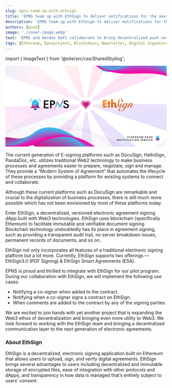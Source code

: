 ```yaml
---
slug: epns-team-up-with-ethsign
title: 'EPNS team up with EthSign to deliver notifications for the next generation of E-Signing platforms.'
description: 'EPNS team up with EthSign to deliver notifications for the next generation of E-Signing platforms.'
authors: [push]
image: './cover-image.webp'
text: 'EPNS and Hermes DeFi collaborate to bring decentralized push notifications to the DeFi on the Harmony blockchain.'
tags: [Ethereum, Epnsproject, Blockchain, Newsletter, Digital Signatures]
---
```


import { ImageText } from '@site/src/css/SharedStyling';

![Cover image of EPNS team up with EthSign to deliver notifications for the next generation of E-Signing platforms.](./cover-image.webp)

<!--truncate-->

The current generation of E-signing platforms such as DocuSign, HelloSign, PandaDoc, etc. utilizes traditional Web2 technology to make business processes and agreements easier to prepare, negotiate, sign and manage. They provide a “Modern System of Agreement” that automates the lifecycle of these processes by providing a platform for existing systems to connect and collaborate.

Although these current platforms such as DocuSign are remarkable and crucial to the digitalization of business processes, there is still much more possible which has not been envisioned by most of these platforms today.

Enter EthSign, a decentralized, versioned electronic agreement signing dApp built with Web3 technologies. EthSign uses blockchain (specifically Ethereum) to facilitate immutable and verifiable document signing. Blockchain technology undoubtedly has its place in agreement signing, such as providing a transparent audit trail, no server breakdown issues, permanent records of documents, and so on.

EthSign not only incorporates all features of a traditional electronic signing platform but a lot more. Currently, EthSign supports two offerings — EthSign3.0 (PDF Signing) & EthSign Smart Agreements (ESA).

EPNS is proud and thrilled to integrate with EthSign for our pilot program. During our collaboration with EthSign, we will implement the following use cases:

- Notifying a co-signer when added to the contract.
- Notifying when a co-signer signs a contract on EthSign.
- When comments are added to the contract by any of the signing parties.

We are excited to join hands with yet another project that is expanding the Web3 ethos of decentralization and bringing even more utility to Web3. We look forward to working with the EthSign team and bringing a decentralized communication layer to the next generation of electronic agreements.

### About EthSign

EthSign is a decentralized, electronic signing application built on Ethereum that allows users to upload, sign, and verify digital agreements. EthSign brings several advantages to users including decentralized and immutable storage of encrypted files, ease of integration with other protocols and dApps, and transparency in how data is managed that’s entirely subject to users’ consent.
